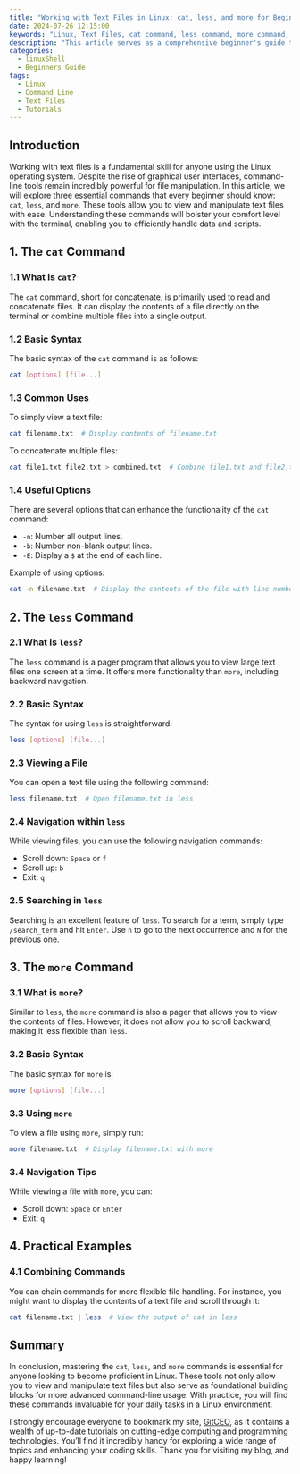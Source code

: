 ```yaml
---
title: "Working with Text Files in Linux: cat, less, and more for Beginners"
date: 2024-07-26 12:15:00
keywords: "Linux, Text Files, cat command, less command, more command, Unix, Beginners Guide"
description: "This article serves as a comprehensive beginner's guide to working with text files in Linux using the cat, less, and more commands. You'll learn how to effectively view and manipulate text files, understand their functionalities, and explore practical examples to boost your Linux command line skills. By the end of this tutorial, you'll have the foundational knowledge to confidently navigate and manage text files in a Linux environment. Ideal for new users and those looking to enhance their command line proficiency."
categories:
  - linuxShell
  - Beginners Guide
tags:
  - Linux
  - Command Line
  - Text Files
  - Tutorials
---
```


## Introduction

Working with text files is a fundamental skill for anyone using the Linux operating system. Despite the rise of graphical user interfaces, command-line tools remain incredibly powerful for file manipulation. In this article, we will explore three essential commands that every beginner should know: `cat`, `less`, and `more`. These tools allow you to view and manipulate text files with ease. Understanding these commands will bolster your comfort level with the terminal, enabling you to efficiently handle data and scripts.

<!-- more -->

## 1. The `cat` Command

### 1.1 What is `cat`?

The `cat` command, short for concatenate, is primarily used to read and concatenate files. It can display the contents of a file directly on the terminal or combine multiple files into a single output.

### 1.2 Basic Syntax

The basic syntax of the `cat` command is as follows:

```bash
cat [options] [file...]
```

### 1.3 Common Uses

To simply view a text file:

```bash
cat filename.txt  # Display contents of filename.txt
```

To concatenate multiple files:

```bash
cat file1.txt file2.txt > combined.txt  # Combine file1.txt and file2.txt into combined.txt
```

### 1.4 Useful Options

There are several options that can enhance the functionality of the `cat` command:

- `-n`: Number all output lines.
- `-b`: Number non-blank output lines.
- `-E`: Display a `$` at the end of each line.

Example of using options:

```bash
cat -n filename.txt  # Display the contents of the file with line numbers
```

## 2. The `less` Command

### 2.1 What is `less`?

The `less` command is a pager program that allows you to view large text files one screen at a time. It offers more functionality than `more`, including backward navigation.

### 2.2 Basic Syntax

The syntax for using `less` is straightforward:

```bash
less [options] [file...]
```

### 2.3 Viewing a File

You can open a text file using the following command:

```bash
less filename.txt  # Open filename.txt in less
```

### 2.4 Navigation within `less`

While viewing files, you can use the following navigation commands:

- Scroll down: `Space` or `f`
- Scroll up: `b`
- Exit: `q`

### 2.5 Searching in `less`

Searching is an excellent feature of `less`. To search for a term, simply type `/search_term` and hit `Enter`. Use `n` to go to the next occurrence and `N` for the previous one.

## 3. The `more` Command

### 3.1 What is `more`?

Similar to `less`, the `more` command is also a pager that allows you to view the contents of files. However, it does not allow you to scroll backward, making it less flexible than `less`.

### 3.2 Basic Syntax

The basic syntax for `more` is:

```bash
more [options] [file...]
```

### 3.3 Using `more`

To view a file using `more`, simply run:

```bash
more filename.txt  # Display filename.txt with more
```

### 3.4 Navigation Tips

While viewing a file with `more`, you can:

- Scroll down: `Space` or `Enter`
- Exit: `q`

## 4. Practical Examples

### 4.1 Combining Commands

You can chain commands for more flexible file handling. For instance, you might want to display the contents of a text file and scroll through it:

```bash
cat filename.txt | less  # View the output of cat in less
```

## Summary

In conclusion, mastering the `cat`, `less`, and `more` commands is essential for anyone looking to become proficient in Linux. These tools not only allow you to view and manipulate text files but also serve as foundational building blocks for more advanced command-line usage. With practice, you will find these commands invaluable for your daily tasks in a Linux environment. 

I strongly encourage everyone to bookmark my site, [GitCEO](https://gitceo.com), as it contains a wealth of up-to-date tutorials on cutting-edge computing and programming technologies. You’ll find it incredibly handy for exploring a wide range of topics and enhancing your coding skills. Thank you for visiting my blog, and happy learning!